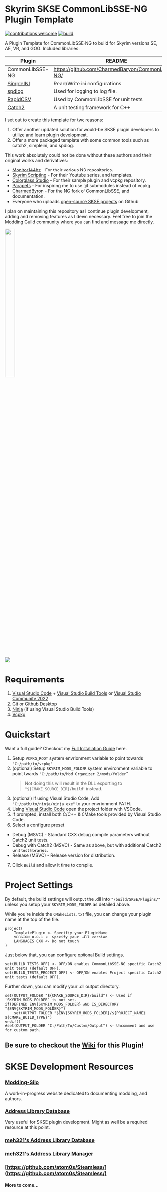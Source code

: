 # Skyrim SKSE CommonLibSSE-NG Plugin Template
[![contributions welcome](https://img.shields.io/badge/contributions-welcome-brightgreen.svg?style=flat)](https://github.com/Patchu1i/CommonLibSSE-NG-Template-Plugin/issues) [![build](https://github.com/Patchu1i/CommonLibSSE-NG-Template-Plugin/actions/workflows/cmake-action.yml/badge.svg)](https://github.com/Patchu1i/CommonLibSSE-NG-Template-Plugin/actions/workflows/cmake-action.yml)

A Plugin Template for CommonLibSSE-NG to build for Skyrim versions SE, AE, VR, and GOG. Included libraries:

| Plugin | README |
| ------ | ------ |
| CommonLibSSE-NG | https://github.com/CharmedBaryon/CommonLibSSE-NG/ |
| [SimpleINI](https://github.com/brofield/simpleini) | Read/Write ini configurations. |
| [spdlog](https://github.com/gabime/spdlog) | Used for logging to log file. |
| [RapidCSV](https://github.com/d99kris/rapidcsv) | Used by CommonLibSSE for unit tests  |
| [Catch2](https://github.com/catchorg/Catch2) | A unit testing framework for C++ |

I set out to create this template for two reasons: 
1. Offer another updated solution for would-be SKSE plugin developers to utilize and learn plugin development. 
2. Offer a more packaged template with some common tools such as catch2, simpleini, and spdlog.

This work absolutely could not be done without these authors and their original works and derivatives:

* [Monitor144hz](https://github.com/Monitor144hz) - For their various NG repositories.
* [Skyrim Scripting](https://github.com/SkyrimScripting) - For their Youtube series, and templates.
* [Colorglass Studio](https://gitlab.com/colorglass) - For their sample plugin and vcpkg repository.
* [Parapets](https://github.com/Exit-9B) - For inspiring me to use git submodules instead of vcpkg.
* [CharmedByron](https://github.com/CharmedBaryon) - For the NG fork of CommonLibSSE, and documentation.
* Everyone who uploads [open-source SKSE projects](https://github.com/search?q=commonlibsse-ng&type=repositories) on Github

I plan on maintaining this repository as I continue plugin development, adding and removing features as I deem necessary. Feel free to join the Modding Guild community where you can find and message me directly.

<img src="https://discord-readme-badge.vercel.app/api?id=1226917994635202590" width=25% height=35%>

[![](https://dcbadge.limes.pink/api/server/JeJTqCFJ?style=flat-square)](https://discord.gg/JeJTqCFJ)

# Requirements
1. [Visual Studio Code](https://code.visualstudio.com/) + [Visual Studio Build Tools](https://visualstudio.microsoft.com/downloads/?q=build+tools) or [Visual Studio Community 2022](https://visualstudio.microsoft.com/)
2. [Git](https://git-scm.com/downloads) or [Github Desktop](https://desktop.github.com/)
3. [Ninja](https://github.com/ninja-build/ninja/releases) (if using Visual Studio Build Tools)
4. [Vcpkg](https://github.com/microsoft/vcpkg)

# Quickstart
Want a full guide? Checkout my [Full Installation Guide](https://github.com/Patchu1i/CommonLibSSE-NG-Template-Plugin/wiki/Installation-Guide) here.

1. Setup `VCPKG_ROOT` system envrionment variable to point towards `"C:/path/to/vcpkg"`
2. (optional) Setup `SKYRIM_MODS_FOLDER` system environment variable to point twards `"C:/path/to/Mod Organizer 2/mods/folder`"
   > Not doing this will result in the DLL exporting to `"${CMAKE_SOURCE_DIR}/build"` instead.
3. (optional) If using Visual Studio Code, Add `"C:/path/to/ninja/ninja.exe"` to your envrionment PATH.
4. Using [Visual Studio Code](https://visualstudio.microsoft.com/) open the project folder with VSCode.
5. If prompted, install both C/C++ & CMake tools provided by Visual Studio Code.
6. Select a configure preset
* Debug (MSVC) - Standard CXX debug compile parameters without Catch2 unit tests.
* Debug with Catch2 (MSVC) - Same as above, but with additional Catch2 unit test libraries.
* Release (MSVC) - Release version for distribution.
7. Click `Build` and allow it time to compile.

# Project Settings
By default, the build settings will output the .dll into `"/build/SKSE/Plugins/"` unless you setup your `SKYRIM_MODS_FOLDER` as detailed above.

While you're inside the `CMakeLists.txt` file, you can change your plugin name at the top of the file.
```
project(
    TemplatePlugin <- Specifiy your PluginName
    VERSION 0.0.1 <- Specify your .dll version
    LANGUAGES CXX <- Do not touch
)
```
Just below that, you can configure optional Build settings.
```
set(BUILD_TESTS OFF) <- OFF/ON enables CommonLibSSE-NG specific Catch2 unit tests (default OFF).
set(BUILD_TESTS_PROJECT OFF) <- OFF/ON enables Project specific Catch2 unit tests (default OFF).
```
Further down, you can modify your .dll output directory.
```
set(OUTPUT_FOLDER "${CMAKE_SOURCE_DIR}/build") <- Used if `SKYRIM_MODS_FOLDER` is not set.
if(DEFINED ENV{SKYRIM_MODS_FOLDER} AND IS_DIRECTORY "$ENV{SKYRIM_MODS_FOLDER}")
    set(OUTPUT_FOLDER "$ENV{SKYRIM_MODS_FOLDER}/${PROJECT_NAME} ${CMAKE_BUILD_TYPE}") 
endif()
#set(OUTPUT_FOLDER "C:/Path/To/Custom/Output") <- Uncomment and use for custom path.
```

## Be sure to checkout the [Wiki](https://github.com/Patchu1i/CommonLibSSE-NG-Template-Plugin/wiki) for this Plugin!

# SKSE Development Resources

### [Modding-Silo](https://modding-silo.com/)
A work-in-progress website dedicated to documenting modding, and authors.

### [Address Library Database](https://github.com/meh321/AddressLibraryDatabase)
Very useful for SKSE plugin development. Might as well be a required resource at this point.

### [meh321's Address Library Database](https://github.com/meh321/AddressLibraryDatabase)

### [meh321's Address Library Manager](https://github.com/meh321/AddressLibraryManager)

### [https://github.com/atom0s/Steamless/](https://github.com/atom0s/Steamless/)

#### More to come...
